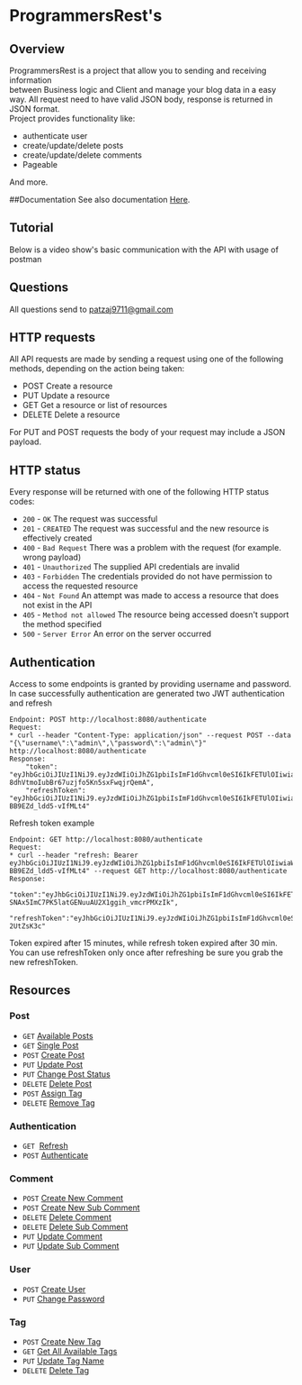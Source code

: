 # ProgrammersRest's

## Overview
ProgrammersRest is a project that allow you to sending and receiving information <br/>
between Business logic and Client and manage your blog data in a easy way. All request need to have valid JSON body, response is returned in JSON format.
<br/>Project provides functionality like:
* authenticate user
* create/update/delete posts
* create/update/delete comments
* Pageable 

And more.

##Documentation
See also documentation <a href="https://pzajac9711.github.io/programmersrest_back/index.html">Here</a>.

## Tutorial
Below is a video show's basic communication with the API with usage of postman<br/>

## Questions
All questions send to patzaj9711@gmail.com

## HTTP requests
All API requests are made by sending a request using one of the following methods, depending on the action being taken:

* POST Create a resource
* PUT Update a resource
* GET Get a resource or list of resources
* DELETE Delete a resource

For PUT and POST requests the body of your request may include a JSON payload.

## HTTP status
Every response will be returned with one of the following HTTP status codes:

* <code>200</code> - <code>OK</code> The request was successful 
* <code>201</code> - <code>CREATED</code> The request was successful and the new resource is effectively created
* <code>400</code> - <code>Bad Request</code> There was a problem with the request (for example. wrong payload)
* <code>401</code> - <code>Unauthorized</code> The supplied API credentials are invalid
* <code>403</code> - <code>Forbidden</code> The credentials provided do not have permission to access the requested resource
* <code>404</code> - <code>Not Found</code> An attempt was made to access a resource that does not exist in the API
* <code>405</code> - <code>Method not allowed</code> The resource being accessed doesn't support the method specified   
* <code>500</code> - <code>Server Error</code> An error on the server occurred


## Authentication
Access to some endpoints is granted by providing username and password.
<br/>In case successfully authentication are generated two JWT authentication and refresh
```
Endpoint: POST http://localhost:8080/authenticate
Request:
* curl --header "Content-Type: application/json" --request POST --data "{\"username\":\"admin\",\"password\":\"admin\"}" http://localhost:8080/authenticate
Response: 
    "token": "eyJhbGciOiJIUzI1NiJ9.eyJzdWIiOiJhZG1pbiIsImF1dGhvcml0eSI6IkFETUlOIiwiaWF0IjoxNTk5MDU0MzAyLCJleHAiOjE1OTkwNTUyMDJ9.C_EeiJdA-8dhVtmoIubBr67uzjfo5Kn5sxFwqjrQemA",
    "refreshToken": "eyJhbGciOiJIUzI1NiJ9.eyJzdWIiOiJhZG1pbiIsImF1dGhvcml0eSI6IkFETUlOIiwiaWF0IjoxNTk5MDU0MzAyLCJleHAiOjE1OTkwNTYxMDJ9.TUgz2i0PsLgDVLka2EzK9Sx-BB9EZd_ldd5-vIfMLt4"
```
Refresh token example
```
Endpoint: GET http://localhost:8080/authenticate
Request:
* curl --header "refresh: Bearer eyJhbGciOiJIUzI1NiJ9.eyJzdWIiOiJhZG1pbiIsImF1dGhvcml0eSI6IkFETUlOIiwiaWF0IjoxNTk5MDU0MzAyLCJleHAiOjE1OTkwNTYxMDJ9.TUgz2i0PsLgDVLka2EzK9Sx-BB9EZd_ldd5-vIfMLt4" --request GET http://localhost:8080/authenticate
Response:
    "token":"eyJhbGciOiJIUzI1NiJ9.eyJzdWIiOiJhZG1pbiIsImF1dGhvcml0eSI6IkFETUlOIiwiaWF0IjoxNTk5MDU0NTkzLCJleHAiOjE1OTkwNTU0OTN9.nk-SNAx5ImC7PK5latGENuuAU2X1ggih_vmcrPMXzIk",
    "refreshToken":"eyJhbGciOiJIUzI1NiJ9.eyJzdWIiOiJhZG1pbiIsImF1dGhvcml0eSI6IkFETUlOIiwiaWF0IjoxNTk5MDU0NTkzLCJleHAiOjE1OTkwNTYzOTN9._xOKNSjt9x2pE5yiIeczLTP9b9P_Kh2w8n-2UtZsK3c"
```
Token expired after 15 minutes, while refresh token expired after 30 min. <br/>
You can use refreshToken only once after refreshing be sure you grab the new refreshToken.

## Resources
### <b>Post</b>
* <code>GET</code> <a href="/docs/readme-doc/available-post.md">Available Posts</a>
* <code>GET</code> <a href="/docs/readme-doc/single-post.md">Single Post</a>
* <code>POST</code> <a href="/docs/readme-doc/create-post.md">Create Post</a>
* <code>PUT</code> <a href="/docs/readme-doc/update-post.md">Update Post</a>
* <code>PUT</code> <a href="/docs/readme-doc/change-status.md">Change Post Status</a>
* <code>DELETE</code> <a href="/docs/readme-doc/delete-post.md">Delete Post</a>
* <code>POST</code> <a href="/docs/readme-doc/delete-post.md">Assign Tag</a>
* <code>DELETE</code> <a href="/docs/readme-doc/delete-post.md">Remove Tag</a>

### <b>Authentication</b>
* <code>GET</code> &nbsp;<a href="/docs/readme-doc/refresh.md">Refresh</a>
* <code>POST</code> <a href="/docs/readme-doc/authenticate.md">Authenticate</a>

### Comment
* <code>POST</code> <a href="/docs/readme-doc/create-new-comment.md">Create New Comment </a>
* <code>POST</code> <a href="/docs/readme-doc/create-new-sub-comment.md">Create New Sub Comment </a>
* <code>DELETE</code> <a href="/docs/readme-doc/delete-comment.md">Delete Comment</a>
* <code>DELETE</code> <a href="/docs/readme-doc/delete-sub-comment.md">Delete Sub Comment</a>
* <code>PUT</code> <a href="/docs/readme-doc/update-comment.md">Update Comment</a>
* <code>PUT</code> <a href="/docs/readme-doc/update-sub-comment.md">Update Sub Comment</a>

### User
* <code>POST</code> <a href="/docs/readme-doc/create-new-user.md">Create User</a>
* <code>PUT</code> <a href="/docs/readme-doc/change-password.md">Change Password</a>

### Tag
* <code>POST</code> <a href="/docs/readme-doc/create-new-tag.md">Create New Tag</a>
* <code>GET</code> <a href="/docs/readme-doc/get-all-tags.md">Get All Available Tags</a>
* <code>PUT</code> <a href="/docs/readme-doc/update-tag-name.md">Update Tag Name</a>
* <code>DELETE</code> <a href="/docs/readme-doc/delete-tag.md">Delete Tag</a>
